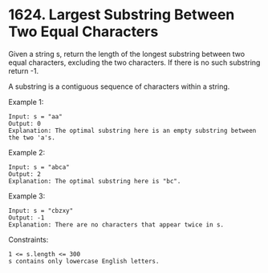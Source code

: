 # 1624. Largest Substring Between Two Equal Characters

Given a string s, return the length of the longest substring between two equal characters, excluding the two characters. If there is no such substring return -1.

A substring is a contiguous sequence of characters within a string.

 

Example 1:

    Input: s = "aa"
    Output: 0
    Explanation: The optimal substring here is an empty substring between the two 'a's.

Example 2:

    Input: s = "abca"
    Output: 2
    Explanation: The optimal substring here is "bc".

Example 3:

    Input: s = "cbzxy"
    Output: -1
    Explanation: There are no characters that appear twice in s.

 

Constraints:

    1 <= s.length <= 300
    s contains only lowercase English letters.

